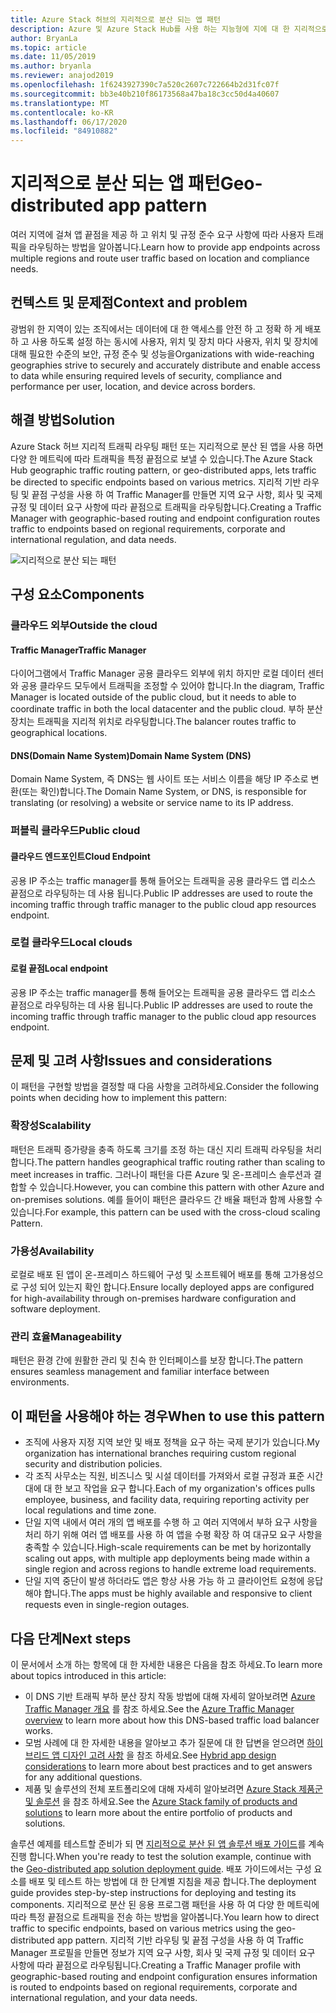 ```yaml
---
title: Azure Stack 허브의 지리적으로 분산 되는 앱 패턴
description: Azure 및 Azure Stack Hub를 사용 하는 지능형에 지에 대 한 지리적으로 분산 된 앱 패턴에 대해 알아봅니다.
author: BryanLa
ms.topic: article
ms.date: 11/05/2019
ms.author: bryanla
ms.reviewer: anajod2019
ms.openlocfilehash: 1f6243927390c7a520c2607c722664b2d31fc07f
ms.sourcegitcommit: bb3e40b210f86173568a47ba18c3cc50d4a40607
ms.translationtype: MT
ms.contentlocale: ko-KR
ms.lasthandoff: 06/17/2020
ms.locfileid: "84910882"
---
```

# <a name="geo-distributed-app-pattern"></a><span data-ttu-id="542d1-103">지리적으로 분산 되는 앱 패턴</span><span class="sxs-lookup"><span data-stu-id="542d1-103">Geo-distributed app pattern</span></span>

<span data-ttu-id="542d1-104">여러 지역에 걸쳐 앱 끝점을 제공 하 고 위치 및 규정 준수 요구 사항에 따라 사용자 트래픽을 라우팅하는 방법을 알아봅니다.</span><span class="sxs-lookup"><span data-stu-id="542d1-104">Learn how to provide app endpoints across multiple regions and route user traffic based on location and compliance needs.</span></span>

## <a name="context-and-problem"></a><span data-ttu-id="542d1-105">컨텍스트 및 문제점</span><span class="sxs-lookup"><span data-stu-id="542d1-105">Context and problem</span></span>

<span data-ttu-id="542d1-106">광범위 한 지역이 있는 조직에서는 데이터에 대 한 액세스를 안전 하 고 정확 하 게 배포 하 고 사용 하도록 설정 하는 동시에 사용자, 위치 및 장치 마다 사용자, 위치 및 장치에 대해 필요한 수준의 보안, 규정 준수 및 성능을</span><span class="sxs-lookup"><span data-stu-id="542d1-106">Organizations with wide-reaching geographies strive to securely and accurately distribute and enable access to data while ensuring required levels of security, compliance and performance per user, location, and device across borders.</span></span>

## <a name="solution"></a><span data-ttu-id="542d1-107">해결 방법</span><span class="sxs-lookup"><span data-stu-id="542d1-107">Solution</span></span>

<span data-ttu-id="542d1-108">Azure Stack 허브 지리적 트래픽 라우팅 패턴 또는 지리적으로 분산 된 앱을 사용 하면 다양 한 메트릭에 따라 트래픽을 특정 끝점으로 보낼 수 있습니다.</span><span class="sxs-lookup"><span data-stu-id="542d1-108">The Azure Stack Hub geographic traffic routing pattern, or geo-distributed apps, lets traffic be directed to specific endpoints based on various metrics.</span></span> <span data-ttu-id="542d1-109">지리적 기반 라우팅 및 끝점 구성을 사용 하 여 Traffic Manager를 만들면 지역 요구 사항, 회사 및 국제 규정 및 데이터 요구 사항에 따라 끝점으로 트래픽을 라우팅합니다.</span><span class="sxs-lookup"><span data-stu-id="542d1-109">Creating a Traffic Manager with geographic-based routing and endpoint configuration routes traffic to endpoints based on regional requirements, corporate and international regulation, and data needs.</span></span>

![지리적으로 분산 되는 패턴](media/pattern-geo-distributed/geo-distribution.png)

## <a name="components"></a><span data-ttu-id="542d1-111">구성 요소</span><span class="sxs-lookup"><span data-stu-id="542d1-111">Components</span></span>

### <a name="outside-the-cloud"></a><span data-ttu-id="542d1-112">클라우드 외부</span><span class="sxs-lookup"><span data-stu-id="542d1-112">Outside the cloud</span></span>

#### <a name="traffic-manager"></a><span data-ttu-id="542d1-113">Traffic Manager</span><span class="sxs-lookup"><span data-stu-id="542d1-113">Traffic Manager</span></span>

<span data-ttu-id="542d1-114">다이어그램에서 Traffic Manager 공용 클라우드 외부에 위치 하지만 로컬 데이터 센터와 공용 클라우드 모두에서 트래픽을 조정할 수 있어야 합니다.</span><span class="sxs-lookup"><span data-stu-id="542d1-114">In the diagram, Traffic Manager is located outside of the public cloud, but it needs to able to coordinate traffic in both the local datacenter and the public cloud.</span></span> <span data-ttu-id="542d1-115">부하 분산 장치는 트래픽을 지리적 위치로 라우팅합니다.</span><span class="sxs-lookup"><span data-stu-id="542d1-115">The balancer routes traffic to geographical locations.</span></span>

#### <a name="domain-name-system-dns"></a><span data-ttu-id="542d1-116">DNS(Domain Name System)</span><span class="sxs-lookup"><span data-stu-id="542d1-116">Domain Name System (DNS)</span></span>

<span data-ttu-id="542d1-117">Domain Name System, 즉 DNS는 웹 사이트 또는 서비스 이름을 해당 IP 주소로 변환(또는 확인)합니다.</span><span class="sxs-lookup"><span data-stu-id="542d1-117">The Domain Name System, or DNS, is responsible for translating (or resolving) a website or service name to its IP address.</span></span>

### <a name="public-cloud"></a><span data-ttu-id="542d1-118">퍼블릭 클라우드</span><span class="sxs-lookup"><span data-stu-id="542d1-118">Public cloud</span></span>

#### <a name="cloud-endpoint"></a><span data-ttu-id="542d1-119">클라우드 엔드포인트</span><span class="sxs-lookup"><span data-stu-id="542d1-119">Cloud Endpoint</span></span>

<span data-ttu-id="542d1-120">공용 IP 주소는 traffic manager를 통해 들어오는 트래픽을 공용 클라우드 앱 리소스 끝점으로 라우팅하는 데 사용 됩니다.</span><span class="sxs-lookup"><span data-stu-id="542d1-120">Public IP addresses are used to route the incoming traffic through traffic manager to the public cloud app resources endpoint.</span></span>  

### <a name="local-clouds"></a><span data-ttu-id="542d1-121">로컬 클라우드</span><span class="sxs-lookup"><span data-stu-id="542d1-121">Local clouds</span></span>

#### <a name="local-endpoint"></a><span data-ttu-id="542d1-122">로컬 끝점</span><span class="sxs-lookup"><span data-stu-id="542d1-122">Local endpoint</span></span>

<span data-ttu-id="542d1-123">공용 IP 주소는 traffic manager를 통해 들어오는 트래픽을 공용 클라우드 앱 리소스 끝점으로 라우팅하는 데 사용 됩니다.</span><span class="sxs-lookup"><span data-stu-id="542d1-123">Public IP addresses are used to route the incoming traffic through traffic manager to the public cloud app resources endpoint.</span></span>

## <a name="issues-and-considerations"></a><span data-ttu-id="542d1-124">문제 및 고려 사항</span><span class="sxs-lookup"><span data-stu-id="542d1-124">Issues and considerations</span></span>

<span data-ttu-id="542d1-125">이 패턴을 구현할 방법을 결정할 때 다음 사항을 고려하세요.</span><span class="sxs-lookup"><span data-stu-id="542d1-125">Consider the following points when deciding how to implement this pattern:</span></span>

### <a name="scalability"></a><span data-ttu-id="542d1-126">확장성</span><span class="sxs-lookup"><span data-stu-id="542d1-126">Scalability</span></span>

<span data-ttu-id="542d1-127">패턴은 트래픽 증가량을 충족 하도록 크기를 조정 하는 대신 지리 트래픽 라우팅을 처리 합니다.</span><span class="sxs-lookup"><span data-stu-id="542d1-127">The pattern handles geographical traffic routing rather than scaling to meet increases in traffic.</span></span> <span data-ttu-id="542d1-128">그러나이 패턴을 다른 Azure 및 온-프레미스 솔루션과 결합할 수 있습니다.</span><span class="sxs-lookup"><span data-stu-id="542d1-128">However, you can combine this pattern with other Azure and on-premises solutions.</span></span> <span data-ttu-id="542d1-129">예를 들어이 패턴은 클라우드 간 배율 패턴과 함께 사용할 수 있습니다.</span><span class="sxs-lookup"><span data-stu-id="542d1-129">For example, this pattern can be used with the cross-cloud scaling Pattern.</span></span>

### <a name="availability"></a><span data-ttu-id="542d1-130">가용성</span><span class="sxs-lookup"><span data-stu-id="542d1-130">Availability</span></span>

<span data-ttu-id="542d1-131">로컬로 배포 된 앱이 온-프레미스 하드웨어 구성 및 소프트웨어 배포를 통해 고가용성으로 구성 되어 있는지 확인 합니다.</span><span class="sxs-lookup"><span data-stu-id="542d1-131">Ensure locally deployed apps are configured for high-availability through on-premises hardware configuration and software deployment.</span></span>

### <a name="manageability"></a><span data-ttu-id="542d1-132">관리 효율</span><span class="sxs-lookup"><span data-stu-id="542d1-132">Manageability</span></span>

<span data-ttu-id="542d1-133">패턴은 환경 간에 원활한 관리 및 친숙 한 인터페이스를 보장 합니다.</span><span class="sxs-lookup"><span data-stu-id="542d1-133">The pattern ensures seamless management and familiar interface between environments.</span></span>

## <a name="when-to-use-this-pattern"></a><span data-ttu-id="542d1-134">이 패턴을 사용해야 하는 경우</span><span class="sxs-lookup"><span data-stu-id="542d1-134">When to use this pattern</span></span>

- <span data-ttu-id="542d1-135">조직에 사용자 지정 지역 보안 및 배포 정책을 요구 하는 국제 분기가 있습니다.</span><span class="sxs-lookup"><span data-stu-id="542d1-135">My organization has international branches requiring custom regional security and distribution policies.</span></span>
- <span data-ttu-id="542d1-136">각 조직 사무소는 직원, 비즈니스 및 시설 데이터를 가져와서 로컬 규정과 표준 시간대에 대 한 보고 작업을 요구 합니다.</span><span class="sxs-lookup"><span data-stu-id="542d1-136">Each of my organization's offices pulls employee, business, and facility data, requiring reporting activity per local regulations and time zone.</span></span>
- <span data-ttu-id="542d1-137">단일 지역 내에서 여러 개의 앱 배포를 수행 하 고 여러 지역에서 부하 요구 사항을 처리 하기 위해 여러 앱 배포를 사용 하 여 앱을 수평 확장 하 여 대규모 요구 사항을 충족할 수 있습니다.</span><span class="sxs-lookup"><span data-stu-id="542d1-137">High-scale requirements can be met by horizontally scaling out apps, with multiple app deployments being made within a single region and across regions to handle extreme load requirements.</span></span>
- <span data-ttu-id="542d1-138">단일 지역 중단이 발생 하더라도 앱은 항상 사용 가능 하 고 클라이언트 요청에 응답 해야 합니다.</span><span class="sxs-lookup"><span data-stu-id="542d1-138">The apps must be highly available and responsive to client requests even in single-region outages.</span></span>

## <a name="next-steps"></a><span data-ttu-id="542d1-139">다음 단계</span><span class="sxs-lookup"><span data-stu-id="542d1-139">Next steps</span></span>

<span data-ttu-id="542d1-140">이 문서에서 소개 하는 항목에 대 한 자세한 내용은 다음을 참조 하세요.</span><span class="sxs-lookup"><span data-stu-id="542d1-140">To learn more about topics introduced in this article:</span></span>

- <span data-ttu-id="542d1-141">이 DNS 기반 트래픽 부하 분산 장치 작동 방법에 대해 자세히 알아보려면 [Azure Traffic Manager 개요](/azure/traffic-manager/traffic-manager-overview) 를 참조 하세요.</span><span class="sxs-lookup"><span data-stu-id="542d1-141">See the [Azure Traffic Manager overview](/azure/traffic-manager/traffic-manager-overview) to learn more about how this DNS-based traffic load balancer works.</span></span>
- <span data-ttu-id="542d1-142">모범 사례에 대 한 자세한 내용을 알아보고 추가 질문에 대 한 답변을 얻으려면 [하이브리드 앱 디자인 고려 사항](overview-app-design-considerations.md) 을 참조 하세요.</span><span class="sxs-lookup"><span data-stu-id="542d1-142">See [Hybrid app design considerations](overview-app-design-considerations.md) to learn more about best practices and to get answers for any additional questions.</span></span>
- <span data-ttu-id="542d1-143">제품 및 솔루션의 전체 포트폴리오에 대해 자세히 알아보려면 [Azure Stack 제품군 및 솔루션](/azure-stack) 을 참조 하세요.</span><span class="sxs-lookup"><span data-stu-id="542d1-143">See the [Azure Stack family of products and solutions](/azure-stack) to learn more about the entire portfolio of products and solutions.</span></span>

<span data-ttu-id="542d1-144">솔루션 예제를 테스트할 준비가 되 면 [지리적으로 분산 된 앱 솔루션 배포 가이드](solution-deployment-guide-geo-distributed.md)를 계속 진행 합니다.</span><span class="sxs-lookup"><span data-stu-id="542d1-144">When you're ready to test the solution example, continue with the [Geo-distributed app solution deployment guide](solution-deployment-guide-geo-distributed.md).</span></span> <span data-ttu-id="542d1-145">배포 가이드에서는 구성 요소를 배포 및 테스트 하는 방법에 대 한 단계별 지침을 제공 합니다.</span><span class="sxs-lookup"><span data-stu-id="542d1-145">The deployment guide provides step-by-step instructions for deploying and testing its components.</span></span> <span data-ttu-id="542d1-146">지리적으로 분산 된 응용 프로그램 패턴을 사용 하 여 다양 한 메트릭에 따라 특정 끝점으로 트래픽을 전송 하는 방법을 알아봅니다.</span><span class="sxs-lookup"><span data-stu-id="542d1-146">You learn how to direct traffic to specific endpoints, based on various metrics using the geo-distributed app pattern.</span></span> <span data-ttu-id="542d1-147">지리적 기반 라우팅 및 끝점 구성을 사용 하 여 Traffic Manager 프로필을 만들면 정보가 지역 요구 사항, 회사 및 국제 규정 및 데이터 요구 사항에 따라 끝점으로 라우팅됩니다.</span><span class="sxs-lookup"><span data-stu-id="542d1-147">Creating a Traffic Manager profile with geographic-based routing and endpoint configuration ensures information is routed to endpoints based on regional requirements, corporate and international regulation, and your data needs.</span></span>
